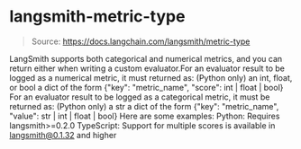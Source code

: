 # langsmith-metric-type

> Source: https://docs.langchain.com/langsmith/metric-type

LangSmith supports both categorical and numerical metrics, and you can return either when writing a custom evaluator.For an evaluator result to be logged as a numerical metric, it must returned as:
(Python only) an int, float, or bool
a dict of the form {"key": "metric_name", "score": int | float | bool}
For an evaluator result to be logged as a categorical metric, it must be returned as:
(Python only) a str
a dict of the form {"key": "metric_name", "value": str | int | float | bool}
Here are some examples:
Python: Requires langsmith>=0.2.0
TypeScript: Support for multiple scores is available in langsmith@0.1.32 and higher